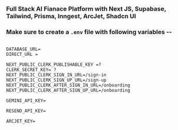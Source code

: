 ### Full Stack AI Fianace Platform with Next JS, Supabase, Tailwind, Prisma, Inngest, ArcJet, Shadcn UI


### Make sure to create a `.env` file with following variables --

```

DATABASE_URL=
DIRECT_URL =

NEXT_PUBLIC_CLERK_PUBLISHABLE_KEY =?
CLERK_SECRET_KEY= ?
NEXT_PUBLIC_CLERK_SIGN_IN_URL=/sign-in
NEXT_PUBLIC_CLERK_SIGN_UP_URL=/sign-up
NEXT_PUBLIC_CLERK_AFTER_SIGN_IN_URL=/onboarding
NEXT_PUBLIC_CLERK_AFTER_SIGN_UP_URL=/onboarding

GEMINI_API_KEY=

RESEND_API_KEY=

ARCJET_KEY=
```
